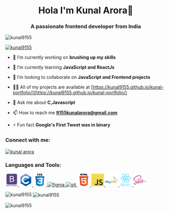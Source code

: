 <h1 align="center">Hola I'm Kunal Arora👋</h1>
<h3 align="center">A passionate frontend developer from India</h3>

<p align="left"> <img src="https://komarev.com/ghpvc/?username=kunal9155&label=Profile%20views&color=0e75b6&style=flat" alt="kunal9155" /> </p>

<p align="left"> <a href="https://github.com/ryo-ma/github-profile-trophy"><img src="https://github-profile-trophy.vercel.app/?username=kunal9155" alt="kunal9155" /></a> </p>

- 🔭 I’m currently working on **brushing up my skills**

- 🌱 I’m currently learning **JavaScript and ReactJs**

- 👯 I’m looking to collaborate on **JavaScript and Frontend projects**

- 👨‍💻 All of my projects are available at [https://kunal9155.github.io/kunal-portfolio/](https://kunal9155.github.io/kunal-portfolio/)

- 💬 Ask me about **C,Javascript**

- 📫 How to reach me **9155kunalarora@gmail.com**

- ⚡ Fun fact **Google's First Tweet was in binary**

<h3 align="left">Connect with me:</h3>
<p align="left">
<a href="https://linkedin.com/in/kunal arora" target="blank"><img align="center" src="https://raw.githubusercontent.com/rahuldkjain/github-profile-readme-generator/neutral-icons/src/images/icons/Social/linked-in-alt.svg" alt="kunal arora" height="30" width="40" /></a>
</p>

<h3 align="left">Languages and Tools:</h3>
<p align="left"> <a href="https://getbootstrap.com" target="_blank"> <img src="https://raw.githubusercontent.com/devicons/devicon/master/icons/bootstrap/bootstrap-plain-wordmark.svg" alt="bootstrap" width="40" height="40"/> </a> <a href="https://www.cprogramming.com/" target="_blank"> <img src="https://raw.githubusercontent.com/devicons/devicon/master/icons/c/c-original.svg" alt="c" width="40" height="40"/> </a> <a href="https://www.w3schools.com/css/" target="_blank"> <img src="https://raw.githubusercontent.com/devicons/devicon/master/icons/css3/css3-original-wordmark.svg" alt="css3" width="40" height="40"/> </a> <a href="https://www.figma.com/" target="_blank"> <img src="https://www.vectorlogo.zone/logos/figma/figma-icon.svg" alt="figma" width="40" height="40"/> </a> <a href="https://git-scm.com/" target="_blank"> <img src="https://www.vectorlogo.zone/logos/git-scm/git-scm-icon.svg" alt="git" width="40" height="40"/> </a> <a href="https://www.w3.org/html/" target="_blank"> <img src="https://raw.githubusercontent.com/devicons/devicon/master/icons/html5/html5-original-wordmark.svg" alt="html5" width="40" height="40"/> </a> <a href="https://developer.mozilla.org/en-US/docs/Web/JavaScript" target="_blank"> <img src="https://raw.githubusercontent.com/devicons/devicon/master/icons/javascript/javascript-original.svg" alt="javascript" width="40" height="40"/> </a> <a href="https://www.mysql.com/" target="_blank"> <img src="https://raw.githubusercontent.com/devicons/devicon/master/icons/mysql/mysql-original-wordmark.svg" alt="mysql" width="40" height="40"/> </a> <a href="https://reactjs.org/" target="_blank"> <img src="https://raw.githubusercontent.com/devicons/devicon/master/icons/react/react-original-wordmark.svg" alt="react" width="40" height="40"/> </a> <a href="https://sass-lang.com" target="_blank"> <img src="https://raw.githubusercontent.com/devicons/devicon/master/icons/sass/sass-original.svg" alt="sass" width="40" height="40"/> </a> </p>

<p><img align="left" src="https://github-readme-stats.vercel.app/api/top-langs?username=kunal9155&show_icons=true&locale=en&layout=compact" alt="kunal9155" /></p>

<p>&nbsp;<img align="center" src="https://github-readme-stats.vercel.app/api?username=kunal9155&show_icons=true&locale=en" alt="kunal9155" /></p>

<p><img align="center" src="https://github-readme-streak-stats.herokuapp.com/?user=kunal9155&" alt="kunal9155" /></p>
